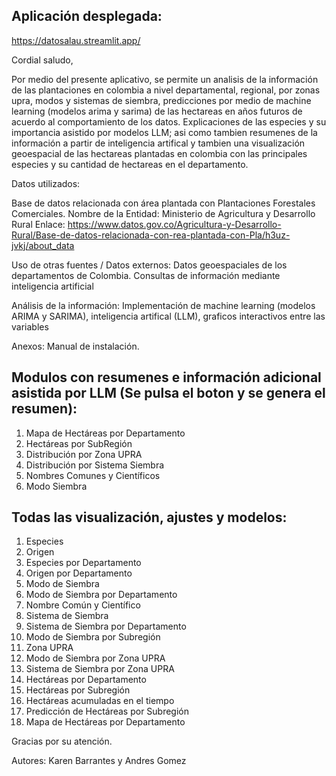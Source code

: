 Aplicación desplegada:
---
https://datosalau.streamlit.app/

Cordial saludo,

Por medio del presente aplicativo, se permite un analisis de la información de las plantaciones en colombia a nivel departamental, regional, por zonas upra, modos y sistemas de siembra, predicciones por medio de machine learning (modelos arima y sarima) de las hectareas en años futuros de acuerdo al comportamiento de los datos. Explicaciones de las especies y su importancia asistido por modelos LLM; asi como tambien resumenes de la información a partir de inteligencia artifical y tambien una visualización geoespacial de las hectareas plantadas en colombia con las principales especies y su cantidad de hectareas en el departamento.


Datos utilizados:

Base de datos relacionada con área plantada con Plantaciones Forestales Comerciales.
Nombre de la Entidad:	Ministerio de Agricultura y Desarrollo Rural
Enlace:
https://www.datos.gov.co/Agricultura-y-Desarrollo-Rural/Base-de-datos-relacionada-con-rea-plantada-con-Pla/h3uz-jvkj/about_data

Uso de otras fuentes / Datos externos: Datos geoespaciales de los departamentos de Colombia.
 Consultas de información mediante inteligencia artificial

Análisis de la información: Implementación de machine learning (modelos ARIMA y SARIMA), inteligencia artifical (LLM), graficos interactivos entre las variables




Anexos: Manual de instalación.


Modulos con resumenes e información adicional asistida por LLM (Se pulsa el boton y se genera el resumen):
---
1) Mapa de Hectáreas por Departamento
2) Hectáreas por SubRegión
3) Distribución por Zona UPRA
4) Distribución por Sistema Siembra
5) Nombres Comunes y Científicos
6) Modo Siembra


Todas las visualización, ajustes y modelos:
---
1) Especies
2) Origen
3) Especies por Departamento
4) Origen por Departamento
5) Modo de Siembra
6) Modo de Siembra por Departamento
7) Nombre Común y Científico
8) Sistema de Siembra
9) Sistema de Siembra por Departamento
10) Modo de Siembra por Subregión
11) Zona UPRA
12) Modo de Siembra por Zona UPRA
13) Sistema de Siembra por Zona UPRA
14) Hectáreas por Departamento
15) Hectáreas por Subregión
16) Hectáreas acumuladas en el tiempo
17) Predicción de Hectáreas por Subregión
18) Mapa de Hectáreas por Departamento

Gracias por su atención.

Autores:
Karen Barrantes y Andres Gomez
